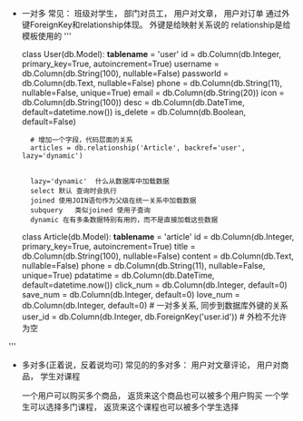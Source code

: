 

- 一对多
        常见： 班级对学生， 部门对员工， 用户对文章， 用户对订单
        通过外键ForeignKey和relationship体现。 外键是给映射关系说的  relationship是给模板使用的
'''


    class User(db.Model):
        __tablename__ = 'user'
        id = db.Column(db.Integer, primary_key=True, autoincrement=True)
        username = db.Column(db.String(100), nullable=False)
        passworld = db.Column(db.Text, nullable=False)
        phone = db.Column(db.String(11), nullable=False, unique=True)
        email = db.Column(db.String(20))
        icon = db.Column(db.String(100))
        desc = db.Column(db.DateTime, default=datetime.now())
        is_delete = db.Column(db.Boolean, default=False)
    
        # 增加一个字段，代码层面的关系
        articles = db.relationship('Article', backref='user', lazy='dynamic')
        
        
        lazy='dynamic'  什么从数据库中加载数据
        select 默认 查询时会执行
        joined 使用JOIN语句作为父级在统一关系中加载数据
        subquery   类似joined 使用子查询
        dynamic 在有多条数据特别有用的，而不是直接加载这些数据
        
        
        
    class Article(db.Model):
    __tablename__ = 'article'
        id = db.Column(db.Integer, primary_key=True, autoincrement=True)
        title = db.Column(db.String(100), nullable=False)
        content = db.Column(db.Text, nullable=False)
        phone = db.Column(db.String(11), nullable=False, unique=True)
        pdatatime = db.Column(db.DateTime, default=datetime.now())
        click_num = db.Column(db.Integer, default=0)
        save_num = db.Column(db.Integer, default=0)
        love_num = db.Column(db.Integer, default=0)
        # 一对多关系, 同步到数据库外键的关系
        user_id = db.Column(db.Integer, db.ForeignKey('user.id'))  # 外检不允许为空   
    
'''



- 多对多(正着说，反着说均可)
    常见的的多对多： 用户对文章评论， 用户对商品， 学生对课程
    
    一个用户可以购买多个商品， 返货来这个商品也可以被多个用户购买
    一个学生可以选择多门课程， 返货来这个课程也可以被多个学生选择












